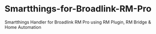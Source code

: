 # Smartthings-for-Broadlink-RM-Pro
Smartthings Handler for Broadlink RM Pro using RM Plugin, RM Bridge &amp; Home Automation
